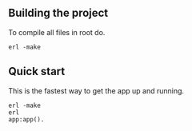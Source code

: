 ## Building the project
To compile all files in root do.
````
erl -make
````

## Quick start
This is the fastest way to get the app up and running.
````
erl -make
erl
app:app().
````
